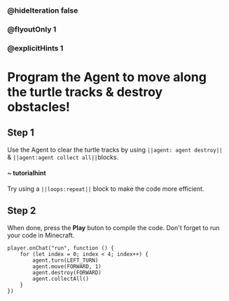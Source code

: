 ### @hideIteration false 
### @flyoutOnly 1
### @explicitHints 1


# Program the Agent to move along the turtle tracks & destroy obstacles!

## Step 1
Use the Agent to clear the turtle tracks by using ``||agent: agent destroy||`` & ``||agent:agent collect all||``blocks. 

#### ~ tutorialhint 
Try using a ``||loops:repeat||`` block to make the code more efficient.

## Step 2
When done, press the **Play** buton to compile the code. Don't forget to run your code in Minecraft. 

```ghost
player.onChat("run", function () {
    for (let index = 0; index < 4; index++) {
        agent.turn(LEFT_TURN)
        agent.move(FORWARD, 1)
        agent.destroy(FORWARD)
        agent.collectAll()
    }
})
``` 

